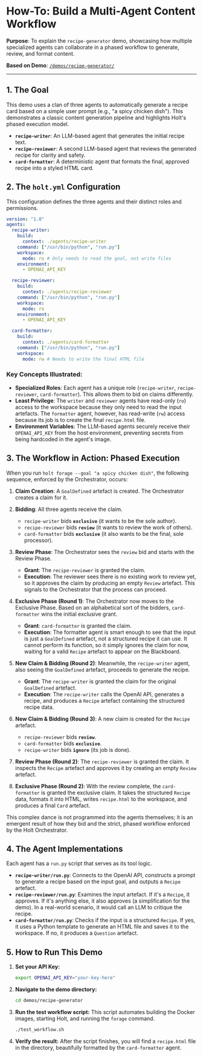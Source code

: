 # How-To: Build a Multi-Agent Content Workflow

**Purpose**: To explain the `recipe-generator` demo, showcasing how multiple specialized agents can collaborate in a phased workflow to generate, review, and format content.

**Based on Demo**: [`/demos/recipe-generator/`](../demos/recipe-generator)

---

## 1. The Goal

This demo uses a clan of three agents to automatically generate a recipe card based on a simple user prompt (e.g., "a spicy chicken dish"). This demonstrates a classic content generation pipeline and highlights Holt's phased execution model.

- **`recipe-writer`**: An LLM-based agent that generates the initial recipe text.
- **`recipe-reviewer`**: A second LLM-based agent that reviews the generated recipe for clarity and safety.
- **`card-formatter`**: A deterministic agent that formats the final, approved recipe into a styled HTML card.

## 2. The `holt.yml` Configuration

This configuration defines the three agents and their distinct roles and permissions.

```yaml
version: "1.0"
agents:
  recipe-writer:
    build:
      context: ./agents/recipe-writer
    command: ["/usr/bin/python", "run.py"]
    workspace:
      mode: ro # Only needs to read the goal, not write files
    environment:
      - OPENAI_API_KEY

  recipe-reviewer:
    build:
      context: ./agents/recipe-reviewer
    command: ["/usr/bin/python", "run.py"]
    workspace:
      mode: ro
    environment:
      - OPENAI_API_KEY

  card-formatter:
    build:
      context: ./agents/card-formatter
    command: ["/usr/bin/python", "run.py"]
    workspace:
      mode: rw # Needs to write the final HTML file
```

### Key Concepts Illustrated:

- **Specialized Roles**: Each agent has a unique role (`recipe-writer`, `recipe-reviewer`, `card-formatter`). This allows them to bid on claims differently.
- **Least Privilege**: The `writer` and `reviewer` agents have read-only (`ro`) access to the workspace because they only need to read the input artefacts. The `formatter` agent, however, has read-write (`rw`) access because its job is to create the final `recipe.html` file.
- **Environment Variables**: The LLM-based agents securely receive their `OPENAI_API_KEY` from the host environment, preventing secrets from being hardcoded in the agent's image.

## 3. The Workflow in Action: Phased Execution

When you run `holt forage --goal "a spicy chicken dish"`, the following sequence, enforced by the Orchestrator, occurs:

1.  **Claim Creation**: A `GoalDefined` artefact is created. The Orchestrator creates a claim for it.

2.  **Bidding**: All three agents receive the claim.
    *   `recipe-writer` bids **`exclusive`** (it wants to be the sole author).
    *   `recipe-reviewer` bids **`review`** (it wants to review the work of others).
    *   `card-formatter` bids **`exclusive`** (it also wants to be the final, sole processor).

3.  **Review Phase**: The Orchestrator sees the `review` bid and starts with the Review Phase.
    *   **Grant**: The `recipe-reviewer` is granted the claim.
    *   **Execution**: The reviewer sees there is no existing work to review yet, so it approves the claim by producing an empty `Review` artefact. This signals to the Orchestrator that the process can proceed.

4.  **Exclusive Phase (Round 1)**: The Orchestrator now moves to the Exclusive Phase. Based on an alphabetical sort of the bidders, `card-formatter` wins the initial exclusive grant.
    *   **Grant**: `card-formatter` is granted the claim.
    *   **Execution**: The formatter agent is smart enough to see that the input is just a `GoalDefined` artefact, not a structured recipe it can use. It cannot perform its function, so it simply ignores the claim for now, waiting for a valid `Recipe` artefact to appear on the Blackboard.

5.  **New Claim & Bidding (Round 2)**: Meanwhile, the `recipe-writer` agent, also seeing the `GoalDefined` artefact, proceeds to generate the recipe.
    *   **Grant**: The `recipe-writer` is granted the claim for the original `GoalDefined` artefact.
    *   **Execution**: The `recipe-writer` calls the OpenAI API, generates a recipe, and produces a `Recipe` artefact containing the structured recipe data.

6.  **New Claim & Bidding (Round 3)**: A new claim is created for the `Recipe` artefact.
    *   `recipe-reviewer` bids **`review`**.
    *   `card-formatter` bids **`exclusive`**.
    *   `recipe-writer` bids **`ignore`** (its job is done).

7.  **Review Phase (Round 2)**: The `recipe-reviewer` is granted the claim. It inspects the `Recipe` artefact and approves it by creating an empty `Review` artefact.

8.  **Exclusive Phase (Round 2)**: With the review complete, the `card-formatter` is granted the exclusive claim. It takes the structured `Recipe` data, formats it into HTML, writes `recipe.html` to the workspace, and produces a final `Card` artefact.

This complex dance is not programmed into the agents themselves; it is an emergent result of how they bid and the strict, phased workflow enforced by the Holt Orchestrator.

## 4. The Agent Implementations

Each agent has a `run.py` script that serves as its tool logic.

- **`recipe-writer/run.py`**: Connects to the OpenAI API, constructs a prompt to generate a recipe based on the input goal, and outputs a `Recipe` artefact.
- **`recipe-reviewer/run.py`**: Examines the input artefact. If it's a `Recipe`, it approves. If it's anything else, it also approves (a simplification for the demo). In a real-world scenario, it would call an LLM to critique the recipe.
- **`card-formatter/run.py`**: Checks if the input is a structured `Recipe`. If yes, it uses a Python template to generate an HTML file and saves it to the workspace. If no, it produces a `Question` artefact.

## 5. How to Run This Demo

1.  **Set your API Key:**
    ```bash
    export OPENAI_API_KEY="your-key-here"
    ```
2.  **Navigate to the demo directory:**
    ```bash
    cd demos/recipe-generator
    ```
3.  **Run the test workflow script:**
    This script automates building the Docker images, starting Holt, and running the `forage` command.
    ```bash
    ./test_workflow.sh
    ```
4.  **Verify the result:**
    After the script finishes, you will find a `recipe.html` file in the directory, beautifully formatted by the `card-formatter` agent.